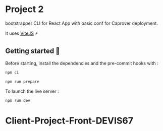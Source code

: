 # Project 2

bootstrapper CLI for React App with basic conf for Caprover deployment.

It uses [ViteJS](https://vitejs.dev/) ⚡️

## Getting started :pushpin:

Before starting, install the dependencies and the pre-commit hooks with :

```bash
npm ci

npm run prepare

```

To launch the live server :

```bash
npm run dev

```



# Client-Project-Front-DEVIS67
